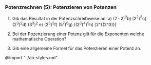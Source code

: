 ### Potenzrechnen (5): Potenzieren von Potenzen

1. Gib das Resultat in der Potenzschreibweise an.
   <f4>a) $(2\cdot2)^2$</f4><f4>b) $(2^2)^3$</f4><f4>c) $(2^3)^2$</f4><f4>d) $(3^3)^2$</f4>
   <f4>e) $(2^5)^3$</f4><f4>f) $(5^7)^6$</f4><f4>g) $((2^3)^4)^5$</f4><f4>h) \[2^{(2^3)}\]</f4>

2. Bei der Pozenzierung einer Potenz gilt für die Exponenten welche mathematische Operation?

3. Gib eine allgemeine Formel für das Potenzieren einer Potenz an.

@import "../ab-styles.md"

<style>
hr {
  margin-bottom: 32px !important;
}
</style>
